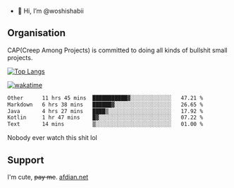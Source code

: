 - 👋 Hi, I’m @woshishabii

## Organisation

CAP(Creep Among Projects) is committed to doing all kinds of bullshit small projects.

[![Top Langs](https://github-readme-stats.vercel.app/api/top-langs/?username=woshishabii&layout=compact)](https://github.com/anuraghazra/github-readme-stats)

[![wakatime](https://wakatime.com/badge/user/34d02784-acc1-4a16-82d7-33fdb53c4ed6.svg)](https://wakatime.com/@34d02784-acc1-4a16-82d7-33fdb53c4ed6)


<!--START_SECTION:waka-->

```txt
Other      11 hrs 45 mins  ███████████▓░░░░░░░░░░░░░   47.21 %
Markdown   6 hrs 38 mins   ██████▓░░░░░░░░░░░░░░░░░░   26.65 %
Java       4 hrs 27 mins   ████▒░░░░░░░░░░░░░░░░░░░░   17.92 %
Kotlin     1 hr 47 mins    █▓░░░░░░░░░░░░░░░░░░░░░░░   07.22 %
Text       14 mins         ▒░░░░░░░░░░░░░░░░░░░░░░░░   01.00 %
```

<!--END_SECTION:waka-->

Nobody ever watch this shit lol

## Support
I'm cute, ~~pay me~~.
[afdian.net](https://afdian.com/a/woshishabi)

<!---
woshishabii/woshishabii is a ✨ special ✨ repository because its `README.md` (this file) appears on your GitHub profile.
You can click the Preview link to take a look at your changes.
--->
